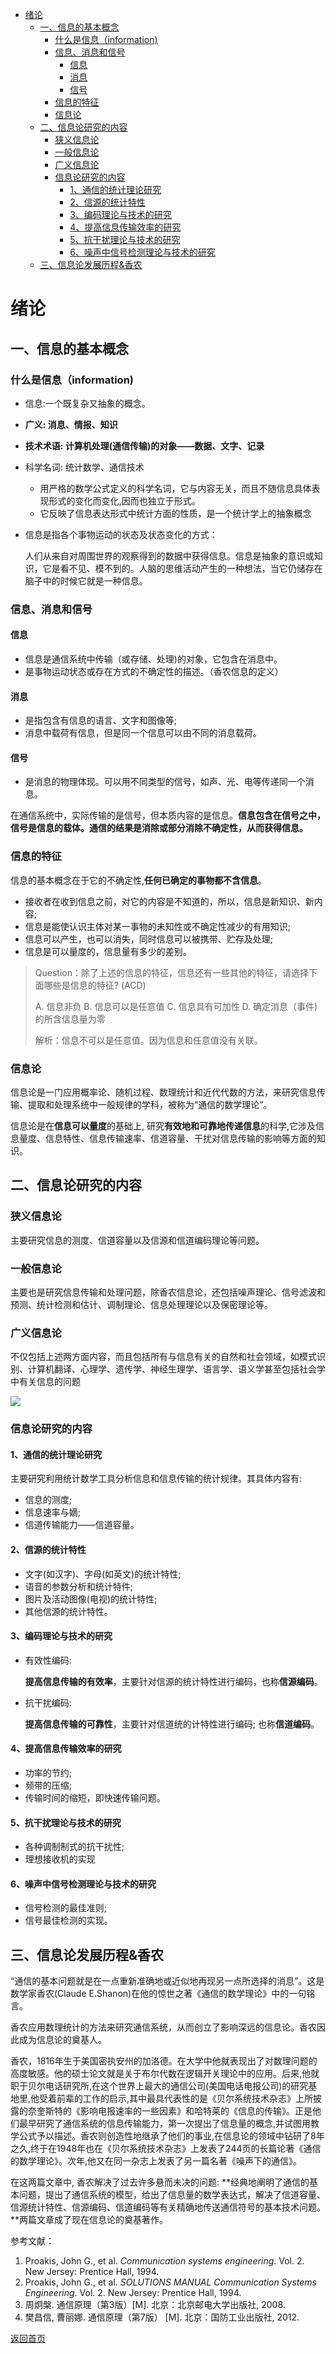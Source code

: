 - [绪论](#绪论)
  - [一、信息的基本概念](#一信息的基本概念)
    - [什么是信息（information)](#什么是信息information)
    - [信息、消息和信号](#信息消息和信号)
      - [信息](#信息)
      - [消息](#消息)
      - [信号](#信号)
    - [信息的特征](#信息的特征)
    - [信息论](#信息论)
  - [二、信息论研究的内容](#二信息论研究的内容)
    - [狭义信息论](#狭义信息论)
    - [一般信息论](#一般信息论)
    - [广义信息论](#广义信息论)
    - [信息论研究的内容](#信息论研究的内容)
      - [1、通信的统计理论研究](#1通信的统计理论研究)
      - [2、信源的统计特性](#2信源的统计特性)
      - [3、编码理论与技术的研究](#3编码理论与技术的研究)
      - [4、提高信息传输效率的研究](#4提高信息传输效率的研究)
      - [5、抗干扰理论与技术的研究](#5抗干扰理论与技术的研究)
      - [6、噪声中信号检测理论与技术的研究](#6噪声中信号检测理论与技术的研究)
  - [三、信息论发展历程\&香农](#三信息论发展历程香农)


# 绪论

## 一、信息的基本概念

### 什么是信息（information)

+ 信息:一个既复杂又抽象的概念。
+ **广义: 消息、情报、知识**
+ **技术术语: 计算机处理(通信传输)的对象——数据、文字、记录**
+ 科学名词: 统计数学、通信技术
  + 用严格的数学公式定义的科学名词，它与内容无关，而且不随信息具体表现形式的变化而变化,因而也独立于形式。
  + 它反映了信息表达形式中统计方面的性质，是一个统计学上的抽象概念

+ 信息是指各个事物运动的状态及状态变化的方式：

  人们从来自对周围世界的观察得到的数据中获得信息。信息是抽象的意识或知识，它是看不见、模不到的。人脑的思维活动产生的一种想法，当它仍储存在脑子中的时候它就是一种信息。

### 信息、消息和信号

#### 信息

+ 信息是通信系统中传输（或存储、处理)的对象，它包含在消息中。
+ 是事物运动状态或存在方式的不确定性的描述。（香农信息的定义）

#### 消息

+ 是指包含有信息的语言、文字和图像等;
+ 消息中载荷有信息，但是同一个信息可以由不同的消息载荷。

#### 信号

+ 是消息的物理体现。可以用不同类型的信号，如声、光、电等传递同一个消息。

在通信系统中，实际传输的是信号，但本质内容的是信息。**信息包含在信号之中，信号是信息的载体。通信的结果是消除或部分消除不确定性，从而获得信息。**

### 信息的特征

信息的基本概念在于它的不确定性,**任何已确定的事物都不含信息**。

+ 接收者在收到信息之前，对它的内容是不知道的，所以，信息是新知识、新内容;
+ 信息是能使认识主体对某一事物的未知性或不确定性减少的有用知识;
+ 信息可以产生，也可以消失，同时信息可以被携带、贮存及处理;
+ 信息是可以量度的，信息量有多少的差别。

> Question：除了上述的信息的特征，信息还有一些其他的特征，请选择下面哪些是信息的特征? (ACD)
>
> A. 信息非负
> B. 信息可以是任意值
> C. 信息具有可加性
> D. 确定消息（事件)的所含信息量为零
>
> 解析：信息不可以是任意值。因为信息和任意值没有关联。

### 信息论

信息论是一门应用概率论、随机过程、数理统计和近代代数的方法，来研究信息传输、提取和处理系统中一般规律的学科，被称为“通信的数学理论”。

信息论是在**信息可以量度**的基础上, 研究**有效地和可靠地传递信息**的科学,它涉及信息量度、信息特性、信息传输速率、信道容量、干扰对信息传输的影响等方面的知识。

## 二、信息论研究的内容

### 狭义信息论

主要研究信息的测度、信道容量以及信源和信道编码理论等问题。

### 一般信息论

主要也是研究信息传输和处理问题，除香农信息论，还包括噪声理论、信号滤波和预测、统计检测和估计、调制理论、信息处理理论以及保密理论等。

### 广义信息论

不仅包括上述两方面内容，而且包括所有与信息有关的自然和社会领域，如模式识别、计算机翻译、心理学、遗传学、神经生理学、语言学、语义学甚至包括社会学中有关信息的问题

![](https://raw.githubusercontent.com/timerring/picgo/master/picbed/image-20230128121548139.png)

### 信息论研究的内容

#### 1、通信的统计理论研究

主要研究利用统计数学工具分析信息和信息传输的统计规律。其具体内容有:

+ 信息的测度;
+ 信息速率与嫡;
+ 信道传输能力——信道容量。

#### 2、信源的统计特性

+ 文字(如汉字)、字母(如英文)的统计特性;
+ 语音的参数分析和统计特件;
+ 图片及活动图像(电视)的统计特性;
+ 其他信源的统计特性。

#### 3、编码理论与技术的研究

+ 有效性编码:

  **提高信息传输的有效率**，主要针对信源的统计特性进行编码，也称**信源编码**。

+ 抗干扰编码:

  **提高信息传输的可靠性**，主要针对信道统的计特性进行编码; 也称**信道编码**。

#### 4、提高信息传输效率的研究

+ 功率的节约;
+ 频带的压缩;
+ 传输时间的缩短，即快速传输问题。

#### 5、抗干扰理论与技术的研究

+ 各种调制制式的抗干扰性;
+ 理想接收机的实现

#### 6、噪声中信号检测理论与技术的研究

+ 信号检测的最佳准则;
+ 信号最佳检测的实现。

## 三、信息论发展历程&香农

“通信的基本问题就是在一点重新准确地或近似地再现另一点所选择的消息”。这是数学家香农(Claude E.Shanon)在他的惊世之著《通信的数学理论》中的一句铭言。

香农应用数理统计的方法来研究通信系统，从而创立了影响深远的信息论。香农因此成为信息论的奠基人。

香农，1816年生于美国密执安州的加洛德。在大学中他就表现出了对数理问题的高度敏感。他的硕士论文就是关于布尔代数在逻辑开关理论中的应用。后来,他就职于贝尔电话研究所,在这个世界上最大的通信公司(美国电话电报公司)的研究基地里,他受着前辈的工作的启示,其中最具代表性的是《贝尔系统技术杂志》上所披露的奈奎斯特的《影响电报速率的一些因素》和哈特莱的《信息的传输》。正是他们最早研究了通信系统的信息传输能力，第一次提出了信息量的概念,并试图用教学公式予以描述。香农则创造性地继承了他们的事业,在信息论的领域中钻研了8年之久,终于在1948年也在《贝尔系统技术杂志》上发表了244页的长篇论著《通信的数学理论》。次年,他又在同一杂志上发表了另一篇名著《噪声下的通信》。

在这两篇文章中, 香农解决了过去许多悬而未决的问题: **经典地阐明了通信的基本问题，提出了通信系统的模型，给出了信息量的数学表达式，解决了信道容量、信源统计特性、信源编码、信道编码等有关精确地传送通信符号的基本技术问题。**两篇文章成了现在信息论的奠基著作。





参考文献：

1. Proakis, John G., et al. *Communication systems engineering*. Vol. 2. New Jersey: Prentice Hall, 1994.
2. Proakis, John G., et al. *SOLUTIONS MANUAL Communication Systems Engineering*. Vol. 2. New Jersey: Prentice Hall, 1994.
3. 周炯槃. 通信原理（第3版）[M\]. 北京：北京邮电大学出版社, 2008.
3. 樊昌信, 曹丽娜. 通信原理（第7版） [M\]. 北京：国防工业出版社, 2012.



[返回首页](https://github.com/timerring/information-theory)